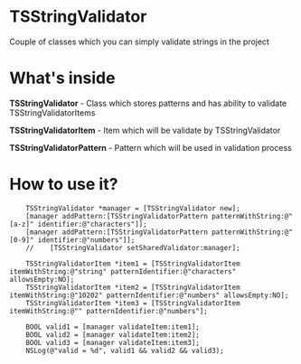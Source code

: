 TSStringValidator
=================

Couple of classes which you can simply validate strings in the project

What's inside
==================

**TSStringValidator** - Class which stores patterns and has ability to validate TSStringValidatorItems

**TSStringValidatorItem** - Item which will be validate by TSStringValidator

**TSStringValidatorPattern** - Pattern which will be used in validation process

How to use it?
=================
``` objc
    TSStringValidator *manager = [TSStringValidator new];
    [manager addPattern:[TSStringValidatorPattern patternWithString:@"[a-z]" identifier:@"characters"]];
    [manager addPattern:[TSStringValidatorPattern patternWithString:@"[0-9]" identifier:@"numbers"]];
    //    [TSStringValidator setSharedValidator:manager];
    
    TSStringValidatorItem *item1 = [TSStringValidatorItem itemWithString:@"string" patternIdentifier:@"characters" allowsEmpty:NO];
    TSStringValidatorItem *item2 = [TSStringValidatorItem itemWithString:@"10202" patternIdentifier:@"numbers" allowsEmpty:NO];
    TSStringValidatorItem *item3 = [TSStringValidatorItem itemWithString:@"" patternIdentifier:@"numbers"];
    
    BOOL valid1 = [manager validateItem:item1];
    BOOL valid2 = [manager validateItem:item2];
    BOOL valid3 = [manager validateItem:item3];
    NSLog(@"valid = %d", valid1 && valid2 && valid3);
```
